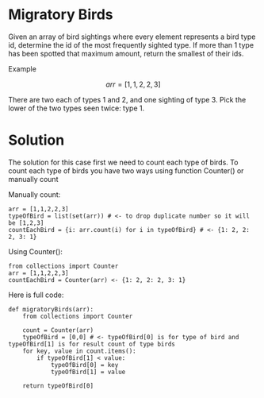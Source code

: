 # Migratory Birds
Given an array of bird sightings where every element represents a bird type id, determine the id of the most frequently sighted type. If more than 1 type has been spotted that maximum amount, return the smallest of their ids.

Example

$$arr=[1,1,2,2,3]$$

There are two each of types 1 and 2, and one sighting of type 3. Pick the lower of the two types seen twice: type 1.

# Solution
The solution for this case first we need to count each type of birds. 
To count each type of birds you have two ways using function Counter() or manually count

Manually count:
```python3
arr = [1,1,2,2,3]
typeOfBird = list(set(arr)) # <- to drop duplicate number so it will be [1,2,3]
countEachBird = {i: arr.count(i) for i in typeOfBird} # <- {1: 2, 2: 2, 3: 1}
```

Using Counter():
```python3
from collections import Counter
arr = [1,1,2,2,3]
countEachBird = Counter(arr) <- {1: 2, 2: 2, 3: 1}
```

Here is full code:
```python3
def migratoryBirds(arr):
    from collections import Counter

    count = Counter(arr)
    typeOfBird = [0,0] # <- typeOfBird[0] is for type of bird and typeOfBird[1] is for result count of type birds
    for key, value in count.items():
        if typeOfBird[1] < value:
            typeOfBird[0] = key
            typeOfBird[1] = value

    return typeOfBird[0]
```
